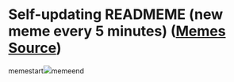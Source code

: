 # Self-updating READMEME (new meme every 5 minutes) ([Memes Source](https://bramses.notion.site/a49c1e962b7646879176ac3b327b6533?v=4d1eda54b170483cb03a40f257231764))

memestart![](https://www.notion.so/image/https%3A%2F%2Fs3-us-west-2.amazonaws.com%2Fsecure.notion-static.com%2F8d84fd5f-5258-40a8-83d5-32a6cf9ebacd%2F1EB152DE-135B-4B21-B2F0-839CEACC3454.jpeg?table=block&id=2c71657a-f04e-48be-9681-3381daeb3877&cache=v2)memeend
